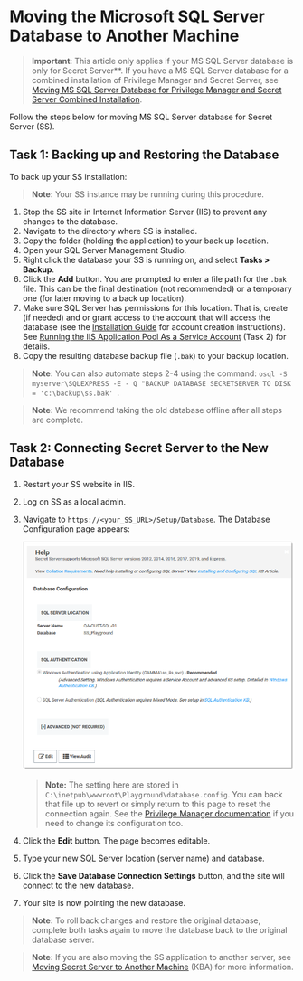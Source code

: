 # Moving the Microsoft SQL Server Database to Another Machine

> **Important**: This article only applies if your MS SQL Server database is only for Secret Server**. If you have a MS SQL Server database  for a combined installation of Privilege Manager and Secret Server, see [Moving MS SQL Server Database for Privilege Manager and Secret Server Combined Installation](https://thycotic.force.com/support/s/article/Moving-MS-SQL-Server-Database-for-Privilege-Manager-and-Secret-Server-Combined-Installation).

  Follow the steps below for moving MS SQL Server database for Secret Server (SS).

## Task 1: Backing up and Restoring the Database 

To back up your SS installation:

> **Note:** Your SS instance may be running during this procedure.

1. Stop the SS site in Internet Information Server (IIS) to prevent any changes to the database.
1. Navigate to the directory where SS is installed.
1. Copy the  folder (holding the application) to your back up location.
1. Open your SQL Server Management Studio.
1. Right click the database your SS is running on, and select **Tasks \> Backup**.
1. Click the **Add** button. You are prompted to enter a file path for the `.bak` file. This can be the final destination (not recommended) or a temporary one (for later moving to a back up location).
1. Make sure SQL Server has permissions for this location. That is, create (if needed) and or grant access to the account that will access the database (see the [Installation Guide](../index.md) for account creation instructions). See [Running the IIS Application Pool As a Service Account](../running-ss-iis-app-pool-service-account/index.md) (Task 2) for details.
1. Copy the resulting database backup file (`.bak`) to your backup location.

> **Note:** You can also automate steps 2-4 using the command: `osql -S myserver\SQLEXPRESS -E - Q "BACKUP DATABASE SECRETSERVER TO DISK = 'c:\backup\ss.bak' `. 

> **Note:** We recommend taking the old database offline after all steps are complete.

##  Task 2: Connecting Secret Server to the New Database

1. Restart your SS website in IIS.

1. Log on SS as a local admin.

1. Navigate to `https://<your_SS_URL>/Setup/Database`. The Database Configuration page appears:

   ![image-20200810114614427](images/image-20200810114614427.png)

   > **Note:** The setting here are stored in `C:\inetpub\wwwroot\Playground\database.config`. You can back that file up to revert or simply return to this page to reset the connection again. See the [Privilege Manager documentation](https://docs.thycotic.com/privman/) if you need to change its configuration too.             

1. Click the **Edit** button. The page becomes editable.

1. Type your new SQL Server location (server name) and database.

1. Click the **Save Database Connection Settings** button, and the site will connect to the new database.

1. Your site is now pointing the new database.

> **Note:** To roll back changes and restore the original database, complete both tasks again to move the database back to the original database server.

> **Note:** If you are also moving  the SS application to another server, see [Moving Secret Server to Another Machine](https://thycotic.force.com/support/s/article/ka037000000DpDfAAK/Moving-Secret-Server-to-another-machine) (KBA) for more information.
